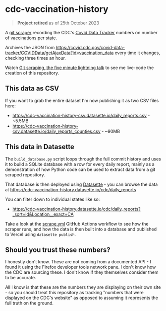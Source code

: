 # cdc-vaccination-history

> **Project retired** as of 25th October 2023

A [git scraper](https://simonwillison.net/2020/Oct/9/git-scraping/) recording the CDC's [Covid Data Tracker](https://covid.cdc.gov/covid-data-tracker/#vaccinations) numbers on number of vaccinations per state.

Archives the JSON from https://covid.cdc.gov/covid-data-tracker/COVIDData/getAjaxData?id=vaccination_data every time it changes, checking three times an hour.

Watch [Git scraping, the five minute lightning talk](https://simonwillison.net/2021/Mar/5/git-scraping/) to see me live-code the creation of this repository.

## This data as CSV

If you want to grab the entire dataset I'm now publishing it as two CSV files here:

- https://cdc-vaccination-history-csv.datasette.io/daily_reports.csv - ~5.5MB
- https://cdc-vaccination-history-csv.datasette.io/daily_reports_counties.csv - ~90MB

## This data in Datasette

The `build_database.py` script loops through the full commit history and uses it to build a SQLite database with a row for every daily report, mainly as a demonstration of how Python code can be used to extract data from a git scraped repository.

That database is then deployed using [Datasette](https://datasette.io/) - you can browse the data at https://cdc-vaccination-history.datasette.io/cdc/daily_reports

You can filter down to individual states like so:

- https://cdc-vaccination-history.datasette.io/cdc/daily_reports?_sort=id&Location__exact=CA

Take a look at the [scrape.yml](https://github.com/simonw/cdc-vaccination-history/blob/main/.github/workflows/scrape.yml) GitHub Actions workflow to see how the scraper runs, and how the data is then built into a database and published to Vercel using `datasette publish`.

## Should you trust these numbers?

I honestly don't know. These are not coming from a documented API - I found it using the Firefox developer tools network pane. I don't know how the CDC are sourcing these. I don't know if they themselves consider them to be accurate.

All I know is that these are the numbers they are displaying on their own site - so you should treat this repository as tracking "numbers that were displayed on the CDC's website" as opposed to assuming it represents the full truth on the ground.
